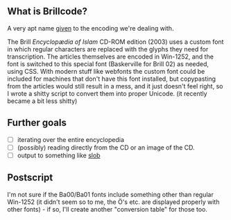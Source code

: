 ## What is Brillcode?

A very apt name [given](https://jhmccloskey.tripod.com/ei/index.htm) to the encoding we're dealing with.

The Brill *Encyclopædia of Islam* CD-ROM edition (2003) uses a custom font in which regular characters are replaced with the glyphs they need for transcription.
The articles themselves are encoded in Win-1252, and the font is switched to this special font (Baskerville for Brill 02) as needed, using CSS.
With modern stuff like webfonts the custom font could be included for machines that don't have this font installed, but copypasting from the articles would still result in a mess, and it just doesn't feel right, so I wrote a shitty script to convert them into proper Unicode. (it recently became a bit less shitty)

## Further goals
- [ ] iterating over the entire encyclopedia
- [ ] (possibly) reading directly from the CD or an image of the CD.
- [ ] output to something like [slob](https://github.com/itkach/slob)

## Postscript
I'm not sure if the Ba00/Ba01 fonts include something other than regular Win-1252 (it didn't seem so to me, the Ö's etc. are displayed properly with other fonts) - if so, I'll create another "conversion table" for those too.
